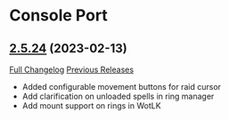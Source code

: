 # Console Port

## [2.5.24](https://github.com/seblindfors/ConsolePort/tree/2.5.24) (2023-02-13)
[Full Changelog](https://github.com/seblindfors/ConsolePort/compare/2.5.23...2.5.24) [Previous Releases](https://github.com/seblindfors/ConsolePort/releases)

- Added configurable movement buttons for raid cursor  
- Add clarification on unloaded spells in ring manager  
- Add mount support on rings in WotLK  
